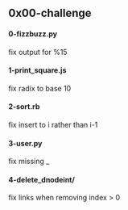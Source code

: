 ## 0x00-challenge
#### 0-fizzbuzz.py
fix output for %15
#### 1-print_square.js
fix radix to base 10
#### 2-sort.rb
fix insert to i rather than i-1
#### 3-user.py
fix missing _ 
#### 4-delete_dnodeint/
fix links when removing index > 0 
